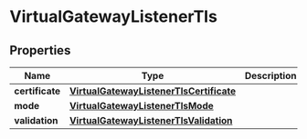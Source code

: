

# VirtualGatewayListenerTls


## Properties

| Name | Type | Description | Notes |
|------------ | ------------- | ------------- | -------------|
|**certificate** | [**VirtualGatewayListenerTlsCertificate**](VirtualGatewayListenerTlsCertificate.md) |  |  |
|**mode** | [**VirtualGatewayListenerTlsMode**](VirtualGatewayListenerTlsMode.md) |  |  |
|**validation** | [**VirtualGatewayListenerTlsValidation**](VirtualGatewayListenerTlsValidation.md) |  |  [optional] |



